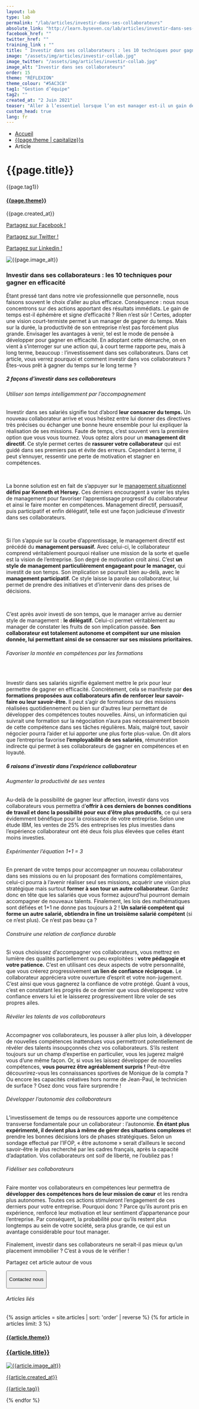 ```yaml
---
layout: lab
type: lab
permalink: "/lab/articles/investir-dans-ses-collaborateurs"
absolute_link: "http://learn.byseven.co/lab/articles/investir-dans-ses-collaborateurs"
facebook_href: ""
twitter_href: ""
training_link : ""
title: " Investir dans ses collaborateurs : les 10 techniques pour gagner en efficacité"
image: "/assets/img/articles/investir-collab.jpg"
image_twitter: "/assets/img/articles/investir-collab.jpg"
image_alt: "Investir dans ses collaborateurs"
order: 15
theme: "RÉFLEXION"
theme_colour: "#5AC3C8"
tag1: "Gestion d’équipe"
tag2: ""
created_at: "2 Juin 2021"
teaser: "Aller à l’essentiel lorsque l’on est manager est-il un gain de temps ? Sur le court terme seulement ! Investir dans ses collaborateurs, par le temps consacré et les ressources déployées, permettent de gagner du temps sur le long terme. "
custom_head: true
lang: fr
---
```


<div class="container-lab-article">
  <div class="lab-breadcrumb">
    <nav aria-label="Breadcrumb" class="breadcrumb">
      <ul>
          <li><a href="/lab">Accueil</a></li>
          <li><a href="/lab/{{page.theme | downcase}}s">{{page.theme | capitalize}}s</a></li>
          <li><span aria-current="page">Article</span></li>
      </ul>
    </nav>
  </div>
  <div class="lab-article-banner">
    <h1>{{page.title}}</h1>
    <div class="flex-row-between-centered">
      <p class="lab-article-banner-tag">{{page.tag1}}</p>
    </div>
    <div class="lab-article-banner-tags">
      <div class="lab-article-banner-tags-left">
        <a href="/lab/{{page.theme | downcase}}s"><h4 style='background-color: {{page.theme_colour}};'>{{page.theme}}</h4></a>
        <p class="lab-article-banner-tags-date">{{page.created_at}}</p>
      </div>
      <div class="lab-article-banner-tags-right">
        <div class="fb-share-button" data-href="{{page.absolute_link}}" data-layout="button" data-size="small">
          <a target="_blank" href="{{page.facebook_href}}" class='tooltip-facebook'>
            <i class="fab fa-facebook-f"></i>
            <div class="top">
              <p>Partagez sur Facebook !</p>
              <i></i>
            </div>
          </a>
        </div>
          <a class='tooltip-twitter' href='{{page.twitter_href}}' target="_blank">
            <i class="fab fa-twitter"></i>
            <div class="top">
              <p>Partagez sur Twitter !</p>
              <i></i>
            </div>
          </a>
          <a class='tooltip-linkedin' href='https://www.linkedin.com/sharing/share-offsite/?url={{site.url}}{{page.url}}' target='_blank'>
            <i class="fab fa-linkedin-in"></i>
            <div class="top">
              <p>Partagez sur Linkedin !</p>
              <i></i>
            </div>
          </a>
      </div>
    </div>
    <img src="{{page.image}}" alt="{{page.image_alt}}" style='object-position: 50% 85%;'>
  </div>
  <div class="lab-article-text">
    <div class="lab-article-text-primary">
      <h3 style='color: {{page.theme_colour}};'> Investir dans ses collaborateurs : les 10 techniques pour gagner en efficacité </h3>
      <p><span class='italic'>Étant pressé tant dans notre vie professionnelle que personnelle, nous faisons souvent le choix d’aller au plus efficace. Conséquence : nous nous concentrons sur des actions apportant des résultats immédiats. Le gain de temps est-il éphémère et signe d’efficacité ? Rien n’est sûr ! Certes, adopter une vision court-termiste permet à un manager de gagner du temps. Mais sur la durée, la productivité de son entreprise n’est pas forcément plus grande.
      Envisager les avantages à venir, tel est le mode de pensée à développer pour gagner en efficacité. En adoptant cette démarche, on en vient à s’interroger sur une action qui, à court terme rapporte peu, mais à long terme, beaucoup : l’investissement dans ses collaborateurs. Dans cet article, vous verrez pourquoi et comment investir dans vos collaborateurs ? Êtes-vous prêt à gagner du temps sur le long terme ?
      </span>
      </p>
      <div class="lab-article-text-separator" style='border: solid 2px {{page.theme_colour}};'></div>
    </div>
    <div class="lab-article-text-secondary">
      <h5>2 façons d’investir dans ses collaborateurs </h5>
      <h6>Utiliser son temps intelligemment par l’accompagnement</h6>
      <p>Investir dans ses salariés signifie tout d’abord <strong>leur consacrer du temps.</strong> Un nouveau collaborateur arrive et vous hésitez entre lui donner des directives très précises ou échanger une bonne heure ensemble pour lui expliquer la réalisation de ses missions. Faute de temps, c’est souvent vers la première option que vous vous tournez. Vous optez alors pour un <strong>management dit directif.</strong> Ce style permet certes de <strong>rassurer votre collaborateur</strong> qui est guidé dans ses premiers pas et évite des erreurs. Cependant à terme, il peut s’ennuyer, ressentir une perte de motivation et stagner en compétences. </p>
      <br>
      <p>La bonne solution est en fait de s’appuyer sur le <a href="https://learn.byseven.co/lab/articles/management-horizontal-vertical-interview">management situationnel</a>  <strong>défini par Kenneth et Hersey.</strong> Ces derniers encouragent à varier les styles de management pour favoriser l’apprentissage progressif du collaborateur et ainsi le faire monter en compétences. Management directif, persuasif, puis participatif et enfin délégatif, telle est une façon judicieuse d’investir dans ses collaborateurs. </p>
      <br>
      <p>Si l’on s’appuie sur la courbe d’apprentissage, le management directif est précédé du <strong>management persuasif.</strong> Avec celui-ci, le collaborateur comprend véritablement pourquoi réaliser une mission de la sorte et quelle est la vision de l’entreprise. Son degré de motivation croît ainsi. C’est <strong>un style de management particulièrement engageant pour le manager,</strong> qui investit de son temps. Son implication se poursuit bien au-delà, avec le <strong>management participatif.</strong> Ce style laisse la parole au collaborateur, lui permet de prendre des initiatives et d’intervenir dans des prises de décisions. </p>
      <br>
      <p>C’est après avoir investi de son temps, que le manager arrive au dernier style de management : <strong>le délégatif.</strong> Celui-ci permet véritablement au manager de constater les fruits de son implication passée. <strong>Son collaborateur est totalement autonome et compétent sur une mission donnée, lui permettant ainsi de se consacrer sur ses missions prioritaires.</strong> </p>
      <h6>Favoriser la montée en compétences par les formations</h6>
      <br>
      <p>Investir dans ses salariés signifie également mettre le prix pour leur permettre de gagner en efficacité. Concrètement, cela se manifeste par <strong>des formations proposées aux collaborateurs afin de renforcer leur savoir-faire ou leur savoir-être.</strong> Il peut s’agir de formations sur des missions réalisées quotidiennement ou bien sur d’autres leur permettant de développer des compétences toutes nouvelles. Ainsi, un informaticien qui suivrait une formation sur la négociation n’aura pas nécessairement besoin de cette compétence dans ses tâches régulières. Mais, malgré tout, savoir négocier pourra l’aider et lui apporter une plus forte plus-value. On dit alors que l’entreprise favorise <strong>l’employabilité de ses salariés</strong>, rémunération indirecte qui permet à ses collaborateurs de gagner en compétences et en loyauté.</p>
    </div>
    <div class="lab-article-text-secondary">
      <h5>6 raisons d’investir dans l’expérience collaborateur</h5>
      <h6>Augmenter la productivité de ses ventes</h6>
      <p>Au-delà de la possibilité de gagner leur affection, investir dans vos collaborateurs vous permettra d’<strong>offrir à ces derniers de bonnes conditions de travail et donc la possibilité pour eux d’être plus productifs</strong>, ce qui sera évidemment bénéfique pour la croissance de votre entreprise. Selon une étude IBM, les ventes de 25% des entreprises les plus investies dans l’expérience collaborateur ont été deux fois plus élevées que celles étant moins investies. </p>
      <h6>Expérimenter l’équation 1+1 = 3 </h6>
      <p>En prenant de votre temps pour accompagner un nouveau collaborateur dans ses missions ou en lui proposant des formations complémentaires, celui-ci pourra à l’avenir réaliser seul ses missions, acquérir une vision plus stratégique mais surtout <strong>former à son tour un autre collaborateur.</strong> Gardez donc en tête que les salariés que vous formez aujourd’hui pourront demain accompagner de nouveaux talents. Finalement, les lois des mathématiques sont défiées et 1+1 ne donne pas toujours à 2 ! <strong>Un salarié compétent qui forme un autre salarié, obtiendra in fine un troisième salarié compétent </strong> (si ce n’est plus). Ce n’est pas beau ça ? </p>
      <h6>Construire une relation de confiance durable</h6>
      <p>Si vous choisissez d’accompagner vos collaborateurs, vous mettrez en lumière des qualités partiellement ou peu exploitées : <strong>votre pédagogie et votre patience.</strong> C’est en utilisant ces deux aspects de votre personnalité, que vous créerez progressivement <strong>un lien de confiance réciproque.</strong> Le collaborateur appréciera votre ouverture d’esprit et votre non-jugement. C’est ainsi que vous gagnerez la confiance de votre protégé. Quant à vous, c’est en constatant les progrès de ce dernier que vous développerez votre confiance envers lui et le laisserez progressivement libre voler de ses propres ailes. </p>
      <h6>Révéler les talents de vos collaborateurs</h6>
      <p>Accompagner vos collaborateurs, les pousser à aller plus loin, à développer de nouvelles compétences inattendues vous permettront potentiellement de révéler des talents insoupçonnés chez vos collaborateurs. S’ils restent toujours sur un champ d’expertise en particulier, vous les jugerez malgré vous d’une même façon. Or, si vous les laissez développer de nouvelles compétences, <strong>vous pourrez être agréablement surpris !</strong> Peut-être découvrirez-vous les connaissances sportives de Monique de la compta ? Ou encore  les capacités créatives hors norme de Jean-Paul, le technicien de surface ? Osez donc vous faire surprendre !</p>
      <h6>Développer l’autonomie des collaborateurs</h6>
      <p>L’investissement de temps ou de ressources apporte une compétence transverse fondamentale pour un collaborateur : l’autonomie. <strong> En étant plus expérimenté, il devient plus à même de gérer des situations complexes</strong> et prendre les bonnes décisions lors de phases stratégiques. Selon un sondage effectué par l’IFOP, « être autonome » serait d’ailleurs le second savoir-être le plus recherché par les cadres français, après la capacité d’adaptation. Vos collaborateurs ont soif de liberté, ne l’oubliez pas !</p>
      <h6>Fidéliser ses collaborateurs</h6>
      <p>Faire monter vos collaborateurs en compétences leur permettra de <strong>développer des compétences hors de leur mission de cœur</strong> et les rendra plus autonomes. Toutes ces actions stimuleront l’engagement de ces derniers pour votre entreprise. Pourquoi donc ? Parce qu’ils auront pris en expérience, renforcé leur motivation et leur sentiment d’appartenance pour l’entreprise. Par conséquent, la probabilité pour qu’ils restent plus longtemps au sein de votre société, sera plus grande, ce qui est un avantage considérable pour tout manager.
      <br>
      <br>
      Finalement, investir dans ses collaborateurs ne serait-il pas mieux qu’un placement immobilier ? C’est à vous de le vérifier ! </p>
    </div>
    <div class="lab-article-text-medias">
      <p>Partagez cet article autour de vous</p>
      <a target="_blank" href="{{page.facebook_href}}"><i class="fab fa-facebook-f"></i></a>
      <a href='{{page.twitter_href}}' target="_blank"><i class="fab fa-twitter"></i></a>
      <a href='https://www.linkedin.com/sharing/share-offsite/?url={{site.url}}{{page.url}}' target='_blank'><i class="fab fa-linkedin-in"></i></a>
    </div>
    <!-- <button class='btn btn-navbar-lab-2' data-toggle='modal' data-target='#contactUs'><p>Contactez nous</p></button> -->
    <a href="/" target="_blank">
      <button class='btn btn-navbar-lab-2'><p>Contactez nous</p></button>
    </a>
  </div>
</div>
<div class="lab-article-recents">
  <h6>Articles liés</h6>
  <div class="row">
    {% assign articles = site.articles | sort: 'order' | reverse %}
    {% for article in articles limit: 3 %}
    <div class="col-md-4">
      <a href="{{article.permalink}}">
        <div class="lab-article-recents-card">
          <h4 style='background-color: {{article.theme_colour}};'>{{article.theme}}</h4>
          <h3 class="lab-article-recents-card-title">{{article.title}}</h3>
          <div class="lab-article-recents-separator" style='border: 2px solid {{article.theme_colour}}'></div>
          <img src="{{article.image}}" alt="{{article.image_alt}}">
          <div class="lab-article-recents-tags">
            <p>{{article.created_at}}</p>
            <p>{{article.tag}}</p>
            <p></p>
          </div>
        </div>
      </a>
    </div>
    {% endfor %}
  </div>
</div>

<script type="text/javascript">
  function recentCardFront() {
    var titles = document.querySelectorAll('.lab-article-recents-card-title');
    if (window.innerWidth > 1000) {
      var max = 0;
      titles.forEach((element) => {
        if (element.clientHeight > max) {
          max = element.clientHeight;
        }
      })
      titles.forEach((element) => {
        element.style.height = max.toString() + 'px';
      })
    } else {
      titles.forEach((element) => {
        element.style.height = 'auto';
      })
    }
  }
  recentCardFront();
  window.addEventListener('resize', recentCardFront);
</script>
